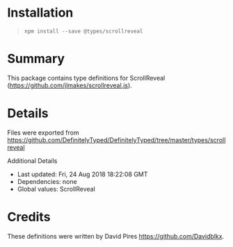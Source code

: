 # Installation
> `npm install --save @types/scrollreveal`

# Summary
This package contains type definitions for ScrollReveal (https://github.com/jlmakes/scrollreveal.js).

# Details
Files were exported from https://github.com/DefinitelyTyped/DefinitelyTyped/tree/master/types/scrollreveal

Additional Details
 * Last updated: Fri, 24 Aug 2018 18:22:08 GMT
 * Dependencies: none
 * Global values: ScrollReveal

# Credits
These definitions were written by David Pires <https://github.com/Davidblkx>.
